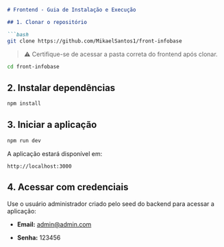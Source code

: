


```markdown
# Frontend - Guia de Instalação e Execução

## 1. Clonar o repositório

```bash
git clone https://github.com/MikaelSantos1/front-infobase

```

> ⚠️ Certifique-se de acessar a pasta correta do frontend após clonar.

```bash
cd front-infobase

```

## 2. Instalar dependências

```bash
npm install

```

## 3. Iniciar a aplicação

```bash
npm run dev

```

A aplicação estará disponível em:

```
http://localhost:3000

```

## 4. Acessar com credenciais

Use o usuário administrador criado pelo seed do backend para acessar a aplicação:

-   **Email:** admin@admin.com
    
-   **Senha:** 123456
    
